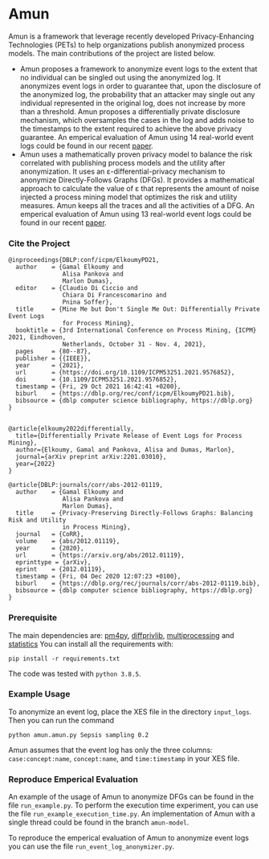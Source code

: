 # Amun
Amun is a framework that leverage recently developed Privacy-Enhancing Technologies (PETs) to help 
organizations publish anonymized process models. The main contributions of the project are listed below.

- Amun proposes a framework to anonymize event logs to the extent that no individual can be singled out using the anonymized log. It anonymizes event logs in order to guarantee that, upon the disclosure of the anonymized log, the probability that an attacker may single out any individual represented in the original log, does not increase by more than a threshold. Amun proposes a differentially private disclosure mechanism, which oversamples the cases in the log and adds noise to the timestamps to the extent required to achieve the above privacy guarantee. An emperical evaluation of Amun using 14 real-world event logs could be found in our recent [paper](https://ieeexplore.ieee.org/document/9576852).
- Amun uses a mathematically proven privacy model to 
  balance the risk correlated with publishing process models and the utility after anonymization.
  It uses an ε-differential-privacy mechanism to anonymize Directly-Follows Graphs (DFGs).
  It provides a mathematical approach to calculate the value of ε that represents the amount of noise 
  injected a process mining model that optimizes the risk and utility measures. 
  Amun keeps all the traces and all the activities of a DFG. 
  An emperical evaluation of Amun using 13 real-world event logs could be found in our recent [paper](https://arxiv.org/pdf/2012.01119.pdf).
### Cite the Project

```
@inproceedings{DBLP:conf/icpm/ElkoumyPD21,
  author    = {Gamal Elkoumy and
               Alisa Pankova and
               Marlon Dumas},
  editor    = {Claudio Di Ciccio and
               Chiara Di Francescomarino and
               Pnina Soffer},
  title     = {Mine Me but Don't Single Me Out: Differentially Private Event Logs
               for Process Mining},
  booktitle = {3rd International Conference on Process Mining, {ICPM} 2021, Eindhoven,
               Netherlands, October 31 - Nov. 4, 2021},
  pages     = {80--87},
  publisher = {{IEEE}},
  year      = {2021},
  url       = {https://doi.org/10.1109/ICPM53251.2021.9576852},
  doi       = {10.1109/ICPM53251.2021.9576852},
  timestamp = {Fri, 29 Oct 2021 16:42:41 +0200},
  biburl    = {https://dblp.org/rec/conf/icpm/ElkoumyPD21.bib},
  bibsource = {dblp computer science bibliography, https://dblp.org}
}
  
```
```
@article{elkoumy2022differentially,
  title={Differentially Private Release of Event Logs for Process Mining},
  author={Elkoumy, Gamal and Pankova, Alisa and Dumas, Marlon},
  journal={arXiv preprint arXiv:2201.03010},
  year={2022}
}
```

```
@article{DBLP:journals/corr/abs-2012-01119,
  author    = {Gamal Elkoumy and
               Alisa Pankova and
               Marlon Dumas},
  title     = {Privacy-Preserving Directly-Follows Graphs: Balancing Risk and Utility
               in Process Mining},
  journal   = {CoRR},
  volume    = {abs/2012.01119},
  year      = {2020},
  url       = {https://arxiv.org/abs/2012.01119},
  eprinttype = {arXiv},
  eprint    = {2012.01119},
  timestamp = {Fri, 04 Dec 2020 12:07:23 +0100},
  biburl    = {https://dblp.org/rec/journals/corr/abs-2012-01119.bib},
  bibsource = {dblp computer science bibliography, https://dblp.org}
}

```

### Prerequisite
The main dependencies are: [pm4py](https://pm4py.fit.fraunhofer.de/), [diffprivlib](https://github.com/IBM/differential-privacy-library), [multiprocessing](https://pypi.org/project/multiprocess/) and [statistics](https://pypi.org/project/statistics/)
You can install all the requirements with:
```
pip install -r requirements.txt
```
The code was tested with ```python 3.8.5```.

### Example Usage
To anonymize an event log, place the XES file in the directory ```input_logs```. Then you can run the command
```
python amun.amun.py Sepsis sampling 0.2
```
Amun assumes that the event log has only the three columns: ```case:concept:name```, ```concept:name```, and ```time:timestamp``` in your XES file.

### Reproduce Emperical Evaluation
An example of the usage of Amun to anonymize DFGs can be found in the file ```run_example.py```.
To perform the execution time experiment, you can use the file ```run_example_execution_time.py```. 
An implementation of Amun with a single thread could be found in the branch ```amun-model```.

To reproduce the emperical evaluation of Amun to anonymize event logs you can use the file ```run_event_log_anonymizer.py```.


